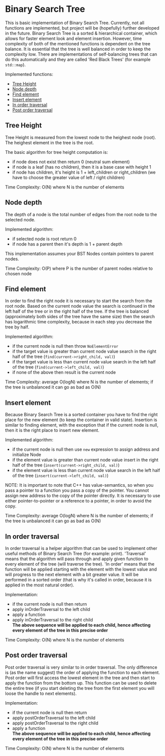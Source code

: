 # Binary Search Tree
This is basic implementation of Binary Search Tree. Currently, not all functions are implemented, but project will be (hopefully) further developed in the future. Binary Search Tree is a sorted & hierarchical container, which allows for faster element look and element insertion. However, time complexity of both of the mentioned functions is dependent on the tree balance. It is essential that the tree is well balanced in order to keep the complexity low. There are implementations of self-balancing trees that can do this automatically and they are called 'Red Black Trees' (for example `std::map`). 

Implemented functions:
- [Tree Height](#tree-height)
- [Node depth](#node-depth)
- [Find element](#find-element)
- [Insert element](#insert-element)
- [In order traversal](#in-order-traversal)
- [Post order traversal](#post-order-traversal)
## Tree Height
Tree Height is measured from the lowest node to the heighest node (root). The heighest element in the tree is the root.  

The basic algorithm for tree height computation is:
- if node does not exist then return 0 (neutral sum element)
- if node is a leaf (has no children), then it is a base case with height 1
- if node has children, it's height is 1 + left_children or right_children (we have to choose the greater value of left / right children)

Time Complexity: O(N) where N is the number of elements

## Node depth
The depth of a node is the total number of edges from the root node to the selected node.

Implemented algorithm:
- if selected node is root return 0
- if node has a parent then it's depth is 1 + parent depth

This implementation assumes your BST Nodes contain pointers to parent nodes.  

Time Complexity: O(P) where P is the number of parent nodes relative to chosen node

## Find element
In order to find the right node it is necessary to start the search from the root node. Based on the current node value the search is continued in the left half of the tree or in the right half of the tree. If the tree is balanced (approximately both sides of the tree have the same size) then the search has logarithmic time complexity, because in each step you decrease the tree by half.  

Implemented algorithm:
- if the current node is null then throw `NoElementError`
- if the target value is greater than current node value search in the right half of the tree (`find(current->right_child, val)`)
- if the target value is less than current node value search in the left half of the tree (`find(current->left_child, val)`)
- if none of the above then result is the current node


Time Complexity: average O(logN) where N is the number of elements; if the tree is unbalanced it can go as bad as O(N)

## Insert element
Because Binary Search Tree is a sorted container you have to find the right place for the new element (to keep the container in valid state). Insertion is similar to finding element, with the exception that if the current node is null, then it is the right place to insert new element.

Implemented algorithm:
- if the current node is null then use `new` expression to assign address and initialize Node
- if the element value is greater than current node value insert in the right half of the tree (`insert(current->right_child, val)`)
- if the element value is less than current node value search in the left half of the tree (`insert(current->left_child, val)`)

NOTE: It is important to note that C++ has value-semantics, so when you pass a pointer to a function you pass a copy of the pointer. You cannot assign new address to the copy of the pointer directly. It is necessary to use either pointer-to-pointer or a reference to a pointer, in order to avoid the copy.

Time Complexity: average O(logN) where N is the number of elements; if the tree is unbalanced it can go as bad as O(N)

## In order traversal
In order traversal is a helper algorithm that can be used to implement other useful methods of Binary Search Tree (for example: print). 'Traversal' means that the algorithm will pass through and apply given function to every element of the tree (will traverse the tree). 'In order' means that the function will be applied starting with the element with the lowest value and will progress to the next element with a bit greater value. It will be performed in a sorted order (that is why it's called in order, because it is applied in the most natural order).

Implementation:
- if the current node is null then return
- apply inOrderTraversal to the left child
- apply a function
- apply inOrderTraversal to the right child  
**The above sequence will be applied to each child, hence affecting every element of the tree in this precise order**

Time Complexity: O(N) where N is the number of elements

## Post order traversal
Post order traversal is very similar to in order traversal. The only difference is (as the name suggest) the order of applying the function to each element. Post order will first access the lowest element in the tree and then start to apply the function from the bottom up. This function can be used to delete the entire tree (if you start deleting the tree from the first element you will loose the handle to next elements).

Implementation:
- if the current node is null then return
- apply postOrderTraversal to the left child
- apply postOrderTraversal to the right child
- apply a function  
**The above sequence will be applied to each child, hence affecting every element of the tree in this precise order**

Time Complexity: O(N) where N is the number of elements
